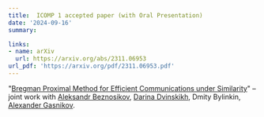 ```yaml
---
title:  ICOMP 1 accepted paper (with Oral Presentation)
date: '2024-09-16'
summary:

links:
- name: arXiv
  url: https://arxiv.org/abs/2311.06953
url_pdf: 'https://arxiv.org/pdf/2311.06953.pdf'
---
```

"[Bregman Proximal Method for Efficient Communications under Similarity](https://arxiv.org/abs/2311.06953)" – joint work with [Aleksandr Beznosikov](https://anbeznosikov.github.io/index.html), [Darina Dvinskikh](https://scholar.google.com/citations?hl=ru&user=TsOXQ-8AAAAJ), Dmity Bylinkin, [Alexander Gasnikov](https://scholar.google.com/citations?user=AmeE8qkAAAAJ).
